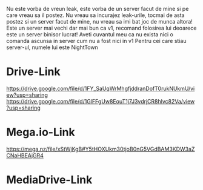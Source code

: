 Nu este vorba de vreun leak, este vorba de un server facut de mine si pe care vreau sa il postez.
Nu vreau sa incurajez leak-urile, tocmai de asta postez si un server facut de mine, nu vreau sa imi bat joc de munca altora!
Este un server mai vechi dar mai bun ca v1, recomand folosirea lui deoarece este un server binisor lucrat!
Aveti cuvantul meu ca nu exista nici o comanda ascunsa in server cum nu a fost nici in v1
Pentru cei care stiau server-ul, numele lui este NightTown

# Drive-Link
https://drive.google.com/file/d/1FY_SaUqWrMhgfjddranDofT0rukNUkmU/view?usp=sharing
https://drive.google.com/file/d/1GlFFgUw8EouT1j7J3vdrjCR8hlvc82Va/view?usp=sharing

# Mega.io-Link
https://mega.nz/file/xStWjKgB#Y5tHOXUkm30tjoB0nG5VGdBAM3KDW3aZCNaHBEAjGR4

# MediaDrive-Link
